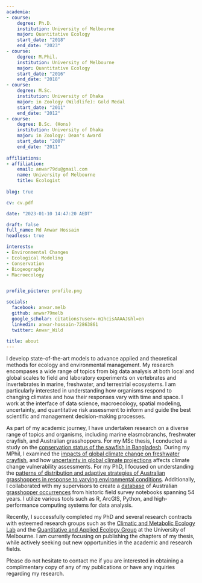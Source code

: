 ```yaml
---
academia:
- course:
    degree: Ph.D.
    institution: University of Melbourne
    major: Quantitative Ecology
    start_date: "2018"
    end_date: "2023"
- course:
    degree: M.Phil.
    institution: University of Melbourne
    major: Quantitative Ecology
    start_date: "2016"
    end_date: "2018"
- course:
    degree: M.Sc.
    institution: University of Dhaka
    major: in Zoology (Wildlife): Gold Medal
    start_date: "2011"
    end_date: "2012"
- course:
    degree: B.Sc. (Hons)
    institution: University of Dhaka
    major: in Zoology: Dean's Award
    start_date: "2007"
    end_date: "2011"
    
affiliations:
- affiliation:
    email: anwar79du@gmail.com
    name: University of Melbourne
    title: Ecologist
    
blog: true

cv: cv.pdf

date: "2023-01-10 14:47:20 AEDT"

draft: false
full_name: Md Anwar Hossain
headless: true

interests:
- Environmental Changes
- Ecological Modeling
- Conservation
- Biogeography
- Macroecology


profile_picture: profile.png

socials:
  facebook: anwar.melb
  github: anwar79melb
  google_scholar: citations?user=-m1hcisAAAAJ&hl=en
  linkedin: anwar-hossain-72863861
  twitter: Anwar_Wild
  
title: about
---
```


I develop state-of-the-art models to advance applied and theoretical methods for ecology and environmental management. My research encompases a wide range of topics from big data analysis at both local and global scales to field and laboratory experiments on vertebrates and invertebrates in marine, freshwater, and terrestrial ecosystems. I am particularly interested in understanding how organisms respond to changing climates and how their responses vary with time and space. I work at the interface of data science, macroecology, spatial modeling, uncertainty, and quantitative risk assessment to inform and guide the best scientific and management decision-making processes. 

As part of my academic journey, I have undertaken research on a diverse range of topics and organisms, including marine elasmobranchs, freshwater crayfish, and Australian grasshoppers. For my MSc thesis, I conducted a study on the [conservation status of the sawfish in Bangladesh](https://onlinelibrary.wiley.com/doi/10.1002/aqc.2466). During my MPhil, I examined the [impacts of global climate change on freshwater crayfish](https://onlinelibrary.wiley.com/doi/10.1111/ddi.12831), and how [uncertainty in global climate projections](https://onlinelibrary.wiley.com/doi/10.1111/ddi.12936) affects climate change vulnerability assessments. For my PhD, I focused on understanding the [patterns of distribution and adaptive strategies of Australian grasshoppers in response to varying environmental conditions](https://minerva-access.unimelb.edu.au/items/d6602761-b9e9-4dc1-b52d-e0ceb9bae69a). Additionally, I collaborated with my supervisors to create a [database](https://doi.org/10.5061/dryad.2fqz612sn) of Australian [grasshopper occurrences](https://doi.org/10.1111/aen.12628) from historic field survey notebooks spanning 54 years. I utilize various tools such as R, ArcGIS, Python, and high-performance computing systems for data analysis.

Recently, I successfully completed my PhD and several research contracts with esteemed research groups such as the [Climatic and Metabolic Ecology Lab](https://camel.science.unimelb.edu.au/) and the [Quantitative and Applied Ecology Group](qaeco.com) at the University of Melbourne. I am currently focusing on publishing the chapters of my thesis, while actively seeking out new opportunities in the academic and research fields. 

Please do not hesitate to contact me if you are interested in obtaining a complimentary copy of any of my publications or have any inquiries regarding my research.
